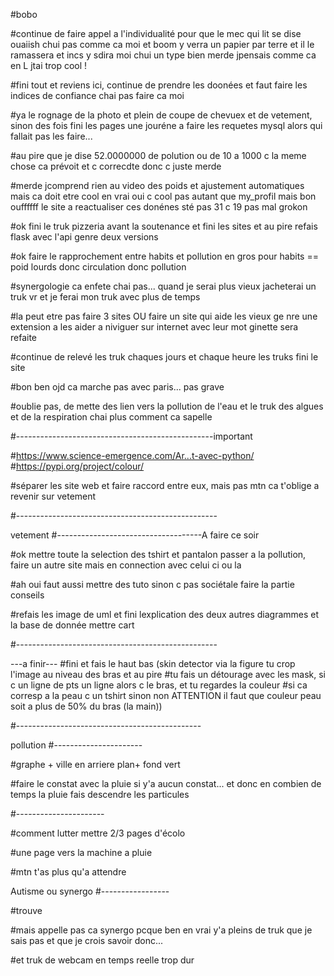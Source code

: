 #bobo

#continue de faire appel a l'individualité pour que le mec qui lit se dise ouaiish chui pas comme ca moi et boom y verra un papier par terre et il le ramassera et incs y sdira moi chui un type bien merde jpensais comme ca en L jtai trop cool !

#fini tout et reviens ici, continue de prendre les doonées et faut faire les indices de confiance chai pas faire ca moi

#ya le rognage de la photo et plein de coupe de chevuex et de vetement, sinon des fois fini les pages une jouréne a faire les requetes mysql alors qui fallait pas les faire...

#au pire que je dise 52.0000000 de polution ou de 10 a 1000 c la meme chose ca prévoit et c correcdte donc c juste merde

#merde jcomprend rien au video des poids et ajustement automatiques mais ca doit etre cool en vrai oui c cool pas autant que my_profil mais bon ouffffff le site a reactualiser ces donénes sté pas 31 c 19 pas mal grokon 

#ok fini le truk pizzeria avant la soutenance et fini les sites et au pire refais flask avec l'api genre deux versions

#ok faire le rapprochement entre habits et pollution en gros pour habits == poid lourds donc circulation donc pollution

#synergologie ca enfete chai pas... quand je serai plus vieux jacheterai un truk vr et je ferai mon truk avec plus de temps

#la peut etre pas faire 3 sites OU faire un site qui aide les vieux ge nre une extension a les aider a niviguer sur internet avec leur mot ginette sera refaite



#continue de relevé les truk chaques jours et chaque heure les truks fini le site 

#bon ben ojd ca marche pas avec paris... pas grave 

#oublie pas, de mette des lien vers la pollution de l'eau et le truk des algues et de la respiration chai plus comment ca sapelle

#-------------------------------------------------important

#https://www.science-emergence.com/Ar...t-avec-python/ #https://pypi.org/project/colour/

#séparer les site web et faire raccord entre eux, mais pas mtn ca t'oblige a revenir sur vetement

#--------------------------------------------------

vetement
#------------------------------------A faire ce soir

#ok mettre toute la selection des tshirt et pantalon passer a la pollution, faire un autre site mais en connection avec celui ci ou la

#ah oui faut aussi mettre des tuto sinon c pas sociétale faire la partie conseils

#refais les image de uml et fini lexplication des deux autres diagrammes et la base de donnée mettre cart

#--------------------------------------------------

---a finir--- #fini et fais le haut bas (skin detector via la figure tu crop l'image au niveau des bras et au pire #tu fais un détourage avec les mask, si c un ligne de pts un ligne alors c le bras, et tu regardes la couleur #si ca corresp a la peau c un tshirt sinon non ATTENTION il faut que couleur peau soit a plus de 50% du bras (la main))

#----------------------------------------------

pollution
#----------------------

#graphe + ville en arriere plan+ fond vert

#faire le constat avec la pluie si y'a aucun constat... et donc en combien de temps la pluie fais descendre les particules

#----------------------

#comment lutter mettre 2/3 pages d'écolo

#une page vers la machine a pluie

#mtn t'as plus qu'a attendre

Autisme ou synergo
#-----------------

#trouve

#mais appelle pas ca synergo pcque ben en vrai y'a pleins de truk que je sais pas et que je crois savoir donc...

#et truk de webcam en temps reelle trop dur
